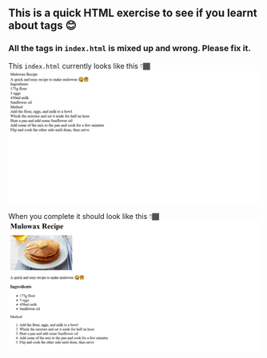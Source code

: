 ## This is a quick HTML exercise to see if you learnt about tags 😊

### All the tags in `index.html` is mixed up and wrong. Please fix it.

This `index.html` currently looks like this 👇🏾
![](/current.PNG?raw=true)

When you complete it should look like this 👇🏾
![](/mulowax-final.PNG?raw=true)
